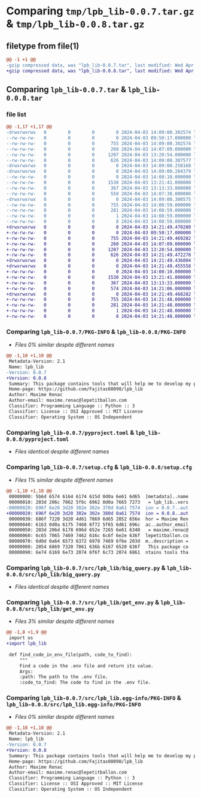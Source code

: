 # Comparing `tmp/lpb_lib-0.0.7.tar.gz` & `tmp/lpb_lib-0.0.8.tar.gz`

## filetype from file(1)

```diff
@@ -1 +1 @@
-gzip compressed data, was "lpb_lib-0.0.7.tar", last modified: Wed Apr  3 14:09:00 2024, max compression
+gzip compressed data, was "lpb_lib-0.0.8.tar", last modified: Wed Apr  3 14:21:49 2024, max compression
```

## Comparing `lpb_lib-0.0.7.tar` & `lpb_lib-0.0.8.tar`

### file list

```diff
@@ -1,17 +1,17 @@
-drwxrwxrwx   0        0        0        0 2024-04-03 14:09:00.302574 lpb_lib-0.0.7/
--rw-rw-rw-   0        0        0        0 2024-04-03 09:50:17.000000 lpb_lib-0.0.7/LICENSE
--rw-rw-rw-   0        0        0      755 2024-04-03 14:09:00.302574 lpb_lib-0.0.7/PKG-INFO
--rw-rw-rw-   0        0        0      260 2024-04-03 14:07:09.000000 lpb_lib-0.0.7/README.md
--rw-rw-rw-   0        0        0     1207 2024-04-03 13:20:54.000000 lpb_lib-0.0.7/pyproject.toml
--rw-rw-rw-   0        0        0      626 2024-04-03 14:09:00.307577 lpb_lib-0.0.7/setup.cfg
-drwxrwxrwx   0        0        0        0 2024-04-03 14:09:00.258168 lpb_lib-0.0.7/src/
-drwxrwxrwx   0        0        0        0 2024-04-03 14:09:00.284379 lpb_lib-0.0.7/src/lpb_lib/
--rw-rw-rw-   0        0        0        0 2024-04-03 14:08:10.000000 lpb_lib-0.0.7/src/lpb_lib/__init__.py
--rw-rw-rw-   0        0        0     1530 2024-04-03 13:21:41.000000 lpb_lib-0.0.7/src/lpb_lib/big_query.py
--rw-rw-rw-   0        0        0      367 2024-04-03 13:13:33.000000 lpb_lib-0.0.7/src/lpb_lib/compute_log.py
--rw-rw-rw-   0        0        0      558 2024-04-03 14:07:38.000000 lpb_lib-0.0.7/src/lpb_lib/get_env.py
-drwxrwxrwx   0        0        0        0 2024-04-03 14:09:00.300575 lpb_lib-0.0.7/src/lpb_lib.egg-info/
--rw-rw-rw-   0        0        0      755 2024-04-03 14:08:59.000000 lpb_lib-0.0.7/src/lpb_lib.egg-info/PKG-INFO
--rw-rw-rw-   0        0        0      281 2024-04-03 14:08:59.000000 lpb_lib-0.0.7/src/lpb_lib.egg-info/SOURCES.txt
--rw-rw-rw-   0        0        0        1 2024-04-03 14:08:59.000000 lpb_lib-0.0.7/src/lpb_lib.egg-info/dependency_links.txt
--rw-rw-rw-   0        0        0        8 2024-04-03 14:08:59.000000 lpb_lib-0.0.7/src/lpb_lib.egg-info/top_level.txt
+drwxrwxrwx   0        0        0        0 2024-04-03 14:21:49.470280 lpb_lib-0.0.8/
+-rw-rw-rw-   0        0        0        0 2024-04-03 09:50:17.000000 lpb_lib-0.0.8/LICENSE
+-rw-rw-rw-   0        0        0      755 2024-04-03 14:21:49.469282 lpb_lib-0.0.8/PKG-INFO
+-rw-rw-rw-   0        0        0      260 2024-04-03 14:07:09.000000 lpb_lib-0.0.8/README.md
+-rw-rw-rw-   0        0        0     1207 2024-04-03 13:20:54.000000 lpb_lib-0.0.8/pyproject.toml
+-rw-rw-rw-   0        0        0      626 2024-04-03 14:21:49.472278 lpb_lib-0.0.8/setup.cfg
+drwxrwxrwx   0        0        0        0 2024-04-03 14:21:49.436004 lpb_lib-0.0.8/src/
+drwxrwxrwx   0        0        0        0 2024-04-03 14:21:49.455558 lpb_lib-0.0.8/src/lpb_lib/
+-rw-rw-rw-   0        0        0        0 2024-04-03 14:08:10.000000 lpb_lib-0.0.8/src/lpb_lib/__init__.py
+-rw-rw-rw-   0        0        0     1530 2024-04-03 13:21:41.000000 lpb_lib-0.0.8/src/lpb_lib/big_query.py
+-rw-rw-rw-   0        0        0      367 2024-04-03 13:13:33.000000 lpb_lib-0.0.8/src/lpb_lib/compute_log.py
+-rw-rw-rw-   0        0        0      574 2024-04-03 14:21:06.000000 lpb_lib-0.0.8/src/lpb_lib/get_env.py
+drwxrwxrwx   0        0        0        0 2024-04-03 14:21:49.468282 lpb_lib-0.0.8/src/lpb_lib.egg-info/
+-rw-rw-rw-   0        0        0      755 2024-04-03 14:21:48.000000 lpb_lib-0.0.8/src/lpb_lib.egg-info/PKG-INFO
+-rw-rw-rw-   0        0        0      281 2024-04-03 14:21:48.000000 lpb_lib-0.0.8/src/lpb_lib.egg-info/SOURCES.txt
+-rw-rw-rw-   0        0        0        1 2024-04-03 14:21:48.000000 lpb_lib-0.0.8/src/lpb_lib.egg-info/dependency_links.txt
+-rw-rw-rw-   0        0        0        8 2024-04-03 14:21:48.000000 lpb_lib-0.0.8/src/lpb_lib.egg-info/top_level.txt
```

### Comparing `lpb_lib-0.0.7/PKG-INFO` & `lpb_lib-0.0.8/PKG-INFO`

 * *Files 0% similar despite different names*

```diff
@@ -1,10 +1,10 @@
 Metadata-Version: 2.1
 Name: lpb_lib
-Version: 0.0.7
+Version: 0.0.8
 Summary: This package contains tools that will help me to develop my projects
 Home-page: https://github.com/Fajitas08090/lpb_lib
 Author: Maxime Renac
 Author-email: maxime.renac@lepetitballon.com
 Classifier: Programming Language :: Python :: 3
 Classifier: License :: OSI Approved :: MIT License
 Classifier: Operating System :: OS Independent
```

### Comparing `lpb_lib-0.0.7/pyproject.toml` & `lpb_lib-0.0.8/pyproject.toml`

 * *Files identical despite different names*

### Comparing `lpb_lib-0.0.7/setup.cfg` & `lpb_lib-0.0.8/setup.cfg`

 * *Files 1% similar despite different names*

```diff
@@ -1,10 +1,10 @@
 00000000: 5b6d 6574 6164 6174 615d 0d0a 6e61 6d65  [metadata]..name
 00000010: 203d 206c 7062 5f6c 6962 0d0a 7665 7273   = lpb_lib..vers
-00000020: 696f 6e20 3d20 302e 302e 370d 0a61 7574  ion = 0.0.7..aut
+00000020: 696f 6e20 3d20 302e 302e 380d 0a61 7574  ion = 0.0.8..aut
 00000030: 686f 7220 3d20 4d61 7869 6d65 2052 656e  hor = Maxime Ren
 00000040: 6163 0d0a 6175 7468 6f72 5f65 6d61 696c  ac..author_email
 00000050: 203d 206d 6178 696d 652e 7265 6e61 6340   = maxime.renac@
 00000060: 6c65 7065 7469 7462 616c 6c6f 6e2e 636f  lepetitballon.co
 00000070: 6d0d 0a64 6573 6372 6970 7469 6f6e 203d  m..description =
 00000080: 2054 6869 7320 7061 636b 6167 6520 636f   This package co
 00000090: 6e74 6169 6e73 2074 6f6f 6c73 2074 6861  ntains tools tha
```

### Comparing `lpb_lib-0.0.7/src/lpb_lib/big_query.py` & `lpb_lib-0.0.8/src/lpb_lib/big_query.py`

 * *Files identical despite different names*

### Comparing `lpb_lib-0.0.7/src/lpb_lib/get_env.py` & `lpb_lib-0.0.8/src/lpb_lib/get_env.py`

 * *Files 3% similar despite different names*

```diff
@@ -1,8 +1,9 @@
 import os
+import lpb_lib
 
 def find_code_in_env_file(path, code_to_find):    
     """
     Find a code in the .env file and return its value.
     Args:
     :path: The path to the .env file.
     :code_to_find: The code to find in the .env file.
```

### Comparing `lpb_lib-0.0.7/src/lpb_lib.egg-info/PKG-INFO` & `lpb_lib-0.0.8/src/lpb_lib.egg-info/PKG-INFO`

 * *Files 0% similar despite different names*

```diff
@@ -1,10 +1,10 @@
 Metadata-Version: 2.1
 Name: lpb_lib
-Version: 0.0.7
+Version: 0.0.8
 Summary: This package contains tools that will help me to develop my projects
 Home-page: https://github.com/Fajitas08090/lpb_lib
 Author: Maxime Renac
 Author-email: maxime.renac@lepetitballon.com
 Classifier: Programming Language :: Python :: 3
 Classifier: License :: OSI Approved :: MIT License
 Classifier: Operating System :: OS Independent
```

